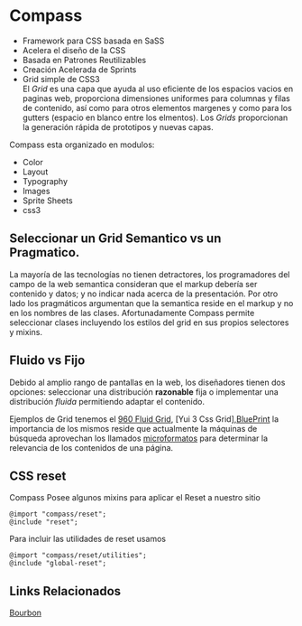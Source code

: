 # Compass   

*   Framework para CSS basada en SaSS  
*   Acelera el diseño de la CSS  
*   Basada en Patrones Reutilizables  
*   Creación Acelerada de Sprints  
*   Grid simple de CSS3  
El *Grid* es una capa que ayuda al uso eficiente de los espacios vacios en paginas web, proporciona dimensiones uniformes para columnas y filas de contenido, así como para otros elementos margenes y como para los gutters (espacio en blanco entre los elmentos).
Los *Grids* proporcionan la generación rápida de prototipos y nuevas capas.  

Compass esta organizado en modulos:
- Color
- Layout
- Typography
- Images
- Sprite Sheets
- css3
## Seleccionar un Grid Semantico vs un Pragmatico.  

La mayoría de las tecnologías no tienen detractores, los programadores del campo de la web semantica consideran que el markup debería ser contenido y datos; y no indicar nada acerca de la presentación. Por otro lado los pragmáticos argumentan que la semantica reside en el markup y no en los nombres de las clases.
Afortunadamente Compass permite seleccionar clases incluyendo los estilos del grid en sus propios selectores y mixins.  

## Fluido vs Fijo  
Debido al amplio rango de pantallas en la web, los diseñadores tienen dos opciones: seleccionar una distribución __razonable__ fija o implementar una distribución *fluida* permitiendo adaptar el contenido.

Ejemplos de Grid tenemos el [960 Fluid Grid](http://960.gs/), [Yui 3 Css Grid],[BluePrint](http://www.blueprintcss.org/) la importancia de los mismos reside que actualmente la máquinas de búsqueda aprovechan los llamados [microformatos](http://microformats.org) para determinar la relevancia de los contenidos de una página.

## CSS reset

Compass Posee algunos mixins para aplicar el Reset a nuestro sitio

```
@import "compass/reset";
@include "reset";
```

Para incluir las utilidades de reset usamos

```
@import "compass/reset/utilities";
@include "global-reset";
```



## Links Relacionados
[Bourbon](bourbon.md)
